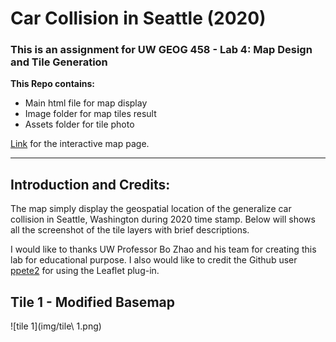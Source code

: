 # Car Collision in Seattle (2020)

### This is an assignment for UW GEOG 458 - Lab 4: Map Design and Tile Generation

**This Repo contains:**
* Main html file for map display
* Image folder for map tiles result
* Assets folder for tile photo

[Link](https://jinh48.github.io/car-collision-2020/index.html) for the interactive map page. 
____________________________________________________________________________________________________________________________________________________________________

## Introduction and Credits:

The map simply display the geospatial location of the generalize car collision in Seattle, Washington during 2020 time stamp. Below will shows all the screenshot of the tile layers with brief descriptions. 

I would like to thanks UW Professor Bo Zhao and his team for creating this lab for educational purpose. I also would like to credit the Github user [ppete2](https://github.com/ppete2/Leaflet.PolylineMeasure) for using the Leaflet plug-in. 

## Tile 1 - Modified Basemap

![tile 1](img/tile\ 1.png)
